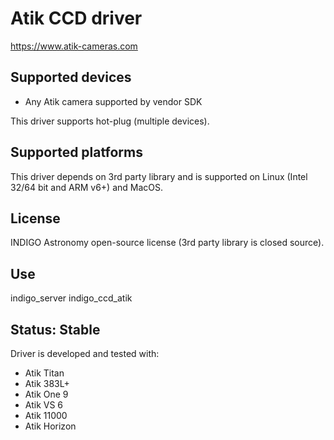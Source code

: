 # Atik CCD driver

https://www.atik-cameras.com

## Supported devices
* Any Atik camera supported by vendor SDK

This driver supports hot-plug (multiple devices).

## Supported platforms

This driver depends on 3rd party library and is supported on Linux (Intel 32/64 bit and ARM v6+) and MacOS.

## License

INDIGO Astronomy open-source license (3rd party library is closed source).

## Use

indigo_server indigo_ccd_atik

## Status: Stable

Driver is developed and tested with:
* Atik Titan
* Atik 383L+
* Atik One 9
* Atik VS 6
* Atik 11000
* Atik Horizon
